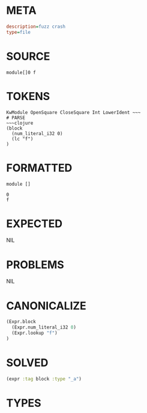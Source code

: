 # META
~~~ini
description=fuzz crash
type=file
~~~
# SOURCE
~~~roc
module[]0 f
~~~
# TOKENS
~~~text
KwModule OpenSquare CloseSquare Int LowerIdent ~~~
# PARSE
~~~clojure
(block
  (num_literal_i32 0)
  (lc "f")
)
~~~
# FORMATTED
~~~roc
module []

0
f
~~~
# EXPECTED
NIL
# PROBLEMS
NIL
# CANONICALIZE
~~~clojure
(Expr.block
  (Expr.num_literal_i32 0)
  (Expr.lookup "f")
)
~~~
# SOLVED
~~~clojure
(expr :tag block :type "_a")
~~~
# TYPES
~~~roc
~~~
